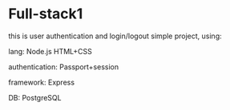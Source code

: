 # Full-stack1
this is user authentication and login/logout simple project, using:

lang:
Node.js
HTML+CSS

authentication:
Passport+session

framework:
Express

DB:
PostgreSQL
